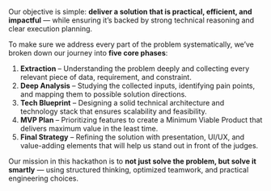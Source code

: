 
Our objective is simple: **deliver a solution that is practical, efficient, and impactful** — while ensuring it’s backed by strong technical reasoning and clear execution planning.

To make sure we address every part of the problem systematically, we’ve broken down our journey into **five core phases**:

1. **Extraction** – Understanding the problem deeply and collecting every relevant piece of data, requirement, and constraint.
2. **Deep Analysis** – Studying the collected inputs, identifying pain points, and mapping them to possible solution directions.
3. **Tech Blueprint** – Designing a solid technical architecture and technology stack that ensures scalability and feasibility.
4. **MVP Plan** – Prioritizing features to create a Minimum Viable Product that delivers maximum value in the least time.
5. **Final Strategy** – Refining the solution with presentation, UI/UX, and value-adding elements that will help us stand out in front of the judges.

Our mission in this hackathon is to **not just solve the problem, but solve it smartly** — using structured thinking, optimized teamwork, and practical engineering choices.